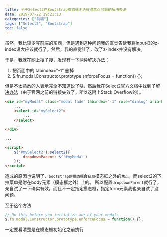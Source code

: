 ```yaml
---
title: 关于Select2在Bootstrap模态框无法获得焦点问题的解决办法
date: 2019-07-22 19:21:13
categories: ["前端"]
tags: ["Select2", "Bootstrap"]
toc: false
---
```


虽然，我比较少写前端的东西，但是遇到这种问题我的直觉告诉我将input框的z-index设大应该就行了。然后，我的直觉错了，改了z-index并没有解决。



于是，我就在网上搜了搜，发现有一下两种解决办法：

1. 把页面中的 tabindex="-1" 删掉
2. $.fn.modal.Constructor.prototype.enforceFocus = function() {};

但是不太熟悉的人表示完全不知道说了啥，然后我在Select2官方文档中找到了[解决办法](https://stackoverflow.com/questions/18487056/select2-doesnt-work-when-embedded-in-a-bootstrap-modal/19574076#19574076)（由于官网之前的链接失效了，所以这附上Stack Overflow的）。

<!--more-->

```html
<div id="myModal" class="modal fade" tabindex="-1" role="dialog" aria-hidden="true">
    ...
    <select id="mySelect2">
        ...
    </select>
    ...
</div>

...

<script>
    $('#mySelect2').select2({
        dropdownParent: $('#myModal')
    });
</script>
```

造成的原因也说明了，`bootstrap的模态框`会`窃取`模态框之外的`焦点`，而select2的下拉菜单是附在body元素（模态框之外）上的。 所以配置`dropdownParent`就行了，亲自试了一下确实有效。而且不一定指定模态框，指定form元素我也亲自试了没问题。



至于这个方法

```javascript
// Do this before you initialize any of your modals
$.fn.modal.Constructor.prototype.enforceFocus = function() {};
```

一定要看清楚是在模态框初始化之前执行



